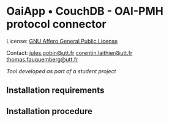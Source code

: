 OaiApp • CouchDB - OAI-PMH protocol connector
====================================================

License: [GNU Affero General Public License](http://www.gnu.org/licenses/agpl.html)

Contact: <jules.gobin@utt.fr> <corentin.laithier@utt.fr> <thomas.fauquemberg@utt.fr>

*Tool developed as part of a student project*

Installation requirements
-------------------------


Installation procedure
----------------------
